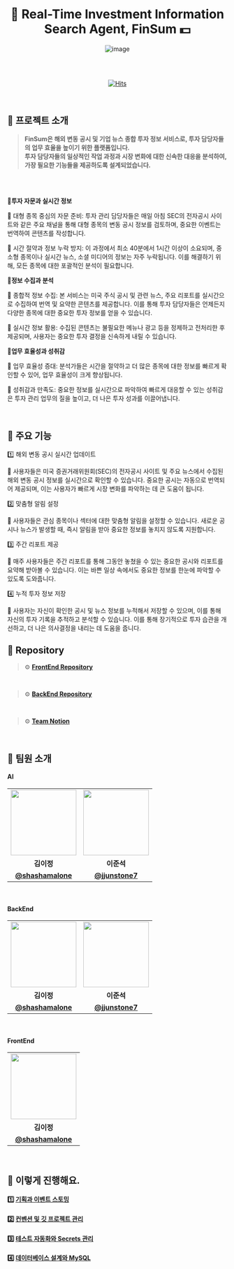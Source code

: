 <div align="center">
    

# 🗽 Real-Time Investment Information Search Agent, FinSum  💵

![image](https://github.com/cca-ffodregamdi/.github/assets/61495627/665d47b9-d19d-4234-9a6d-6e876d6312f3)

<br>
<br/>

[![Hits](https://hits.seeyoufarm.com/api/count/incr/badge.svg?url=https%3A%2F%2Fgithub.com%2Fcca-ffodregamdi%2Frunning-hi-back&count_bg=%23FFA49F&title_bg=%23555555&icon=&icon_color=%23E7E7E7&title=views&edge_flat=false)](https://hits.seeyoufarm.com)

</div>

<br>

## 🔻 프로젝트 소개
> **FinSum은 해외 변동 공시 및 기업 뉴스 종합 투자 정보 서비스로, 투자 담당자들의 업무 효율을 높이기 위한 플랫폼입니다. </br>
> 투자 담당자들의 일상적인 작업 과정과 시장 변화에 대한 신속한 대응을 분석하여, 가장 필요한 기능들을 제공하도록 설계되었습니다.**
<br>

<br>

**💙투자 자문과 실시간 정보**

💼 대형 종목 중심의 자문 준비: 투자 관리 담당자들은 매일 아침 SEC의 전자공시 사이트와 같은 주요 채널을 통해 대형 종목의 변동 공시 정보를 검토하며, 중요한 이벤트는 번역하여 콘텐츠를 작성합니다.</br>

💼 시간 절약과 정보 누락 방지: 이 과정에서 최소 40분에서 1시간 이상이 소요되며, 중소형 종목이나 실시간 뉴스, 소셜 미디어의 정보는 자주 누락됩니다. 이를 해결하기 위해, 모든 종목에 대한 포괄적인 분석이 필요합니다.</br>



**💙정보 수집과 분석**

💼 종합적 정보 수집: 본 서비스는 미국 주식 공시 및 관련 뉴스, 주요 리포트를 실시간으로 수집하여 번역 및 요약한 콘텐츠를 제공합니다. 이를 통해 투자 담당자들은 언제든지 다양한 종목에 대한 중요한 투자 정보를 얻을 수 있습니다.</br>

💼 실시간 정보 활용: 수집된 콘텐츠는 불필요한 메뉴나 광고 등을 정제하고 전처리한 후 제공되며, 사용자는 중요한 투자 결정을 신속하게 내릴 수 있습니다.</br>

**💙업무 효율성과 성취감**

💼 업무 효율성 증대: 분석가들은 시간을 절약하고 더 많은 종목에 대한 정보를 빠르게 확인할 수 있어, 업무 효율성이 크게 향상됩니다.</br>

💼 성취감과 만족도: 중요한 정보를 실시간으로 파악하여 빠르게 대응할 수 있는 성취감은 투자 관리 업무의 질을 높이고, 더 나은 투자 성과를 이끌어냅니다.</br>

<br>

## 🔻 주요 기능

1️⃣ 해외 변동 공시 실시간 업데이트

💼 사용자들은 미국 증권거래위원회(SEC)의 전자공시 사이트 및 주요 뉴스에서 수집된 해외 변동 공시 정보를 실시간으로 확인할 수 있습니다. 중요한 공시는 자동으로 번역되어 제공되며, 이는 사용자가 빠르게 시장 변화를 파악하는 데 큰 도움이 됩니다.</br>

2️⃣ 맞춤형 알림 설정

💼 사용자들은 관심 종목이나 섹터에 대한 맞춤형 알림을 설정할 수 있습니다. 새로운 공시나 뉴스가 발생할 때, 즉시 알림을 받아 중요한 정보를 놓치지 않도록 지원합니다.</br>

3️⃣ 주간 리포트 제공

💼 매주 사용자들은 주간 리포트를 통해 그동안 놓쳤을 수 있는 중요한 공시와 리포트를 요약해 받아볼 수 있습니다. 이는 바쁜 일상 속에서도 중요한 정보를 한눈에 파악할 수 있도록 도와줍니다.</br>

4️⃣ 누적 투자 정보 저장

💼 사용자는 자신이 확인한 공시 및 뉴스 정보를 누적해서 저장할 수 있으며, 이를 통해 자신의 투자 기록을 추적하고 분석할 수 있습니다. 이를 통해 장기적으로 투자 습관을 개선하고, 더 나은 의사결정을 내리는 데 도움을 줍니다.</br>




## 🔻 Repository

> ⚙️ **[FrontEnd Repository](https://github.com/cca-ffodregamdi/RunningHi-iOS)**
<br>

> ⚙️ **[BackEnd Repository](https://github.com/cca-ffodregamdi/running-hi-back-v2)**
<br>

> ⚙️ **[Team Notion](https://www.notion.so/hammang/adff9907f8244768b9c080bc519b3a1f?pvs=4)**

<br>

## 👋 팀원 소개

#### AI
<table>
  <tr>
    <td align="center"><a href="https://github.com/shashamalone"><img src="https://avatars.githubusercontent.com/shashamalone" width="150px;" alt="">
    <td align="center"><a href="https://github.com/jjunstone7"><img src="https://avatars.githubusercontent.com/jjunstone7" width="150px;" alt="">
  </tr>
  <tr>
    <td align="center"><strong>김이정</strong></td>
    <td align="center"><strong>이준석</strong></td>
  </tr>
    <tr>
    <td align="center"><a href="https://github.com/shashamalone"><b>@shashamalone</b></td>
    <td align="center"><a href="https://github.com/jjunstone7"><b>@jjunstone7</b></td>
  </tr>
</table>

<br/>


#### BackEnd
<table>
  <tr>
    <td align="center"><a href="https://github.com/shashamalone"><img src="https://avatars.githubusercontent.com/shashamalone" width="150px;" alt="">
    <td align="center"><a href="https://github.com/jjunstone7"><img src="https://avatars.githubusercontent.com/jjunstone7" width="150px;" alt="">
  </tr>
  <tr>
    <td align="center"><strong>김이정</strong></td>
    <td align="center"><strong>이준석</strong></td>
  </tr>
    <tr>
    <td align="center"><a href="https://github.com/shashamalone"><b>@shashamalone</b></td>
    <td align="center"><a href="https://github.com/jjunstone7"><b>@jjunstone7</b></td>
  </tr>
</table>

<br/>


#### FrontEnd
<table>
  <tr>
    <td align="center"><a href="https://github.com/shashamalone"><img src="https://avatars.githubusercontent.com/shashamalone" width="150px;" alt="">
  </tr>
  <tr>
    <td align="center"><strong>김이정</strong></td>
  </tr>
    <tr>
    <td align="center"><a href="https://github.com/shashamalone"><b>@shashamalone</b></td>
  </tr>
</table>

<br/>


## 👟 이렇게 진행해요.

#### 1️⃣ [기획과 이벤트 스토밍](https://github.com/cca-ffodregamdi/running-hi-back-v2/wiki/%EA%B8%B0%ED%9A%8D%EA%B3%BC-%EC%9D%B4%EB%B2%A4%ED%8A%B8-%EC%8A%A4%ED%86%A0%EB%B0%8D)

#### 2️⃣ [컨벤션 및 깃 프로젝트 관리](https://github.com/cca-ffodregamdi/running-hi-back-v2/wiki/%EC%BB%A8%EB%B2%A4%EC%85%98-%EB%B0%8F-%EA%B9%83-%ED%94%84%EB%A1%9C%EC%A0%9D%ED%8A%B8-%EA%B4%80%EB%A6%AC)

#### 3️⃣ [테스트 자동화와 Secrets 관리](https://github.com/cca-ffodregamdi/running-hi-back-v2/wiki/%ED%85%8C%EC%8A%A4%ED%8A%B8-%EC%9E%90%EB%8F%99%ED%99%94%EC%99%80-Secrets-%EA%B4%80%EB%A6%AC)

#### 4️⃣ [데이터베이스 설계와 MySQL](https://github.com/cca-ffodregamdi/running-hi-back-v2/wiki/%EB%8D%B0%EC%9D%B4%ED%84%B0%EB%B2%A0%EC%9D%B4%EC%8A%A4-%EC%84%A4%EA%B3%84%EC%99%80-MySQL)

<br>
